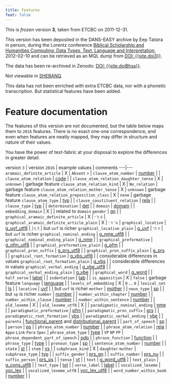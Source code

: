 ```yaml
---
title: Features
feat: false
---
```


This is *frozen* version **3**, taken from ETCBC on 2011-12-31.

This version has been deposited in the DANS-EASY archive by Eep Talstra in person,
during the Lorentz conference
[Biblical Scholarship and Humanities Computing: Data Types, Text, Language and Interpretation]({{site.lorentz}}), 2012-02-10 and can be retrieved as an MQL dump from
[DOI: {{site.doi3}}]({{site.doi3_url}}).

The data has been re-archived in Zenodo: [DOI: {{site.doiBhsa}}]({{site.doiBhsa_url}}).

Not viewable in [SHEBANQ]({{site.shebanq}}).

This data has not been enriched with extra ETCBC data, nor with a phonetic transcription.
But statistical features have been added.

# Feature documentation
The features of this version are not documented,
but the table below maps them to `2016` features.
There is no exact one-one correspondence, and even when features
are neatly mapped, they may differ in structure and nature of their values.

You have the power of text-fabric at your disposal to explore the differences in greater detail.

version `3` | version `2016` | example values | comments
---|---
`aramaic_definite_article`                     | X                        | `Absent` `>`           |
`clause_atom_number`                           | [number](../2016/number) |                        |
`clause_atom_relation`                         | [code](../2016/code)     |                        |
`clause_atom_relation_daughter_tense`          | X                        | `unknown`              | garbage feature
`clause_atom_relation_kind`                    | X                        | `No_relation`          | garbage feature
`clause_atom_relation_mother_tense`            | X                        | `unknown`              | garbage feature
`clause_atom_relation_preposition_class`       | X                        | `none`                 | garbage feature
`clause_atom_type`                             | [typ](../2016/typ)       |                        |
`clause_constituent_relation`                  | [rela](../2016/rela)     |                        |
`clause_type`                                  | [typ](../2016/typ)       |                        |
`determination`                                | [det](../2016/det)       |                        |
`domain`                                       | [domain](../2016/domain) |                        |
`embedding_domain`                             | X                        |                        | related to `domain`
`gender`                                       | [gn](../2016/gn)         |                        |
`graphical_aramaic_definite_article`           | X                        | `א֒` `ה֙` `י`            |
`graphical_aramaic_definite_article_plain`     | X                        | `א־` `ה` `י`           |
`graphical_locative`                           | [g_uvf_utf8](../2016/g_uvf_utf8) |  `ָה֒` `ָה׀`      | but `uvf` is richer
`graphical_locative_plain`                     | [g_uvf](../2016/g_uvf)   | `ה` `ה־`               | but `uvf` is richer
`graphical_nominal_ending`                     | [g_nme_utf8](../2016/g_nme_utf8) |                |
`graphical_nominal_ending_plain`               | [g_nme](../2016/g_nme)   |                        |
`graphical_preformative`                       | [g_pfm_utf8](../2016/g_pfm_utf8) |                |
`graphical_preformative_plain`                 | [g_pfm](../2016/g_pfm)   |                        |
`graphical_pron_suffix`                        | [g_prs_utf8](../2016/g_prs_utf8) |                |
`graphical_pron_suffix_plain`                  | [g_prs](../2016/g_prs)   |                        |
`graphical_root_formation`                     | [g_vbs_utf8](../2016/g_vbs_utf8) |                | considerable differences in values
`graphical_root_formation_plain`               | [g_vbs](../2016/g_vbs)   |                        | considerable differences in values
`graphical_verbal_ending`                      | [g_vbe_utf8](../2016/g_vbe_utf8) |                |
`graphical_verbal_ending_plain`                | [g_vbe](../2016/g_vbe)   |                        |
`graphical_word`                               | [g_word](../2016/g_word) |                        |
`half_verse`                                   | [label](../2016/label)   |                        |
`indentation`                                  | [tab](../2016/tab)       |                        |
`is_apposition`                                | X                        | `false`                | garbage feature
`language`                                     | [language](../2016/language) |                    |
`levels_of_embedding`                          | X                        | `0` ... `6`            |
`lexical_set`                                  | [ls](../2016/ls)         |                        |
`locative`                                     | [uvf](../2016/uvf)       |                        | but `uvf` is richer
`mother`                                       | [mother](../2016/mother) |                        |
`noun_type`                                    | [sp](../2016/sp)         |                        | but `sp` is richer
`number`                                       | [number](../2016/number) |                        |
`number_within_chapter`                        | [number](../2016/number) |                        |
`number_within_clause`                         | [number](../2016/number) |                        |
`number_within_sentence`                       | [number](../2016/number) |                        |
`old_lexeme`                                   | X                        |                        |
`old_lexeme_utf8`                              | X                        |                        |
`paradigmatic_nominal_ending`                  | [nme](../2016/nme)       |                        |
`paradigmatic_preformative`                    | [pfm](../2016/pfm)       |                        |
`paradigmatic_pron_suffix`                     | [prs](../2016/prs)       |                        |
`paradigmatic_root_formation`                  | [vbs](../2016/vbs)       |                        |
`paradigmatic_verbal_ending`                   | [vbe](../2016/vbe)       |                        |
`parents`                                      | [functional_parent](../2016/functional_parent) and [distributional_parent](../2016/distributional_parent) | |
`part_of_speech`                               | [sp](../2016/sp)         |                        |
`person`                                       | [ps](../2016/ps)         |                        |
`phrase_atom_number`                           | [number](../2016/number) |                        |
`phrase_atom_relation`                         | [rela](../2016/rela)     | `Appo` `Link` `Para` `Spec` |
`phrase_atom_type`                             | [type](../2016/type)     | `VP` `NP` `PP`         |
`phrase_dependent_part_of_speech`              | [pdp](../2016/pdp)       |                        |
`phrase_function`                              | [function](../2016/function) |                    |
`phrase_type`                                  | [type](../2016/type)     |                        |
`pronoun_type`                                 | [sp](../2016/sp)         |                        |
`sentence_atom_number`                         | [number](../2016/number) |                        |
`state`                                        | [st](../2016/st)         |                        |
`stem`                                         | [vs](../2016/vs)         |                        |
`subphrase_kind`                               | X                        | `daughter` `mother`    |
`subphrase_type`                               | [typ](../2016/typ)       |                        |
`suffix_gender`                                | [prs_gn](../2016/prs_gn) |                        |
`suffix_number`                                | [prs_nu](../2016/prs_nu) |                        |
`suffix_person`                                | [prs_ps](../2016/prs_ps) |                        |
`tense`                                        | [vt](../2016/vt)         |                        |
`text`                                         | [g_word_utf8](../2016/g_word_utf8) |              |
`text_plain`                                   | [g_cons_utf8](../2016/g_cons_utf8) |              |
`text_type`                                    | [txt](../2016/txt)       |                        |
`verse_label`                                  | [label](../2016/label)   |                        |
`vocalized_lexeme`                             | [voc_lex](../2016/voc_lex) |                      |
`vocalized_lexeme_utf8`                        | [voc_lex_utf8](../2016/voc_lex_utf8) |            |
`word_number_within_book`                      | [number](../2016/number) |                        |
